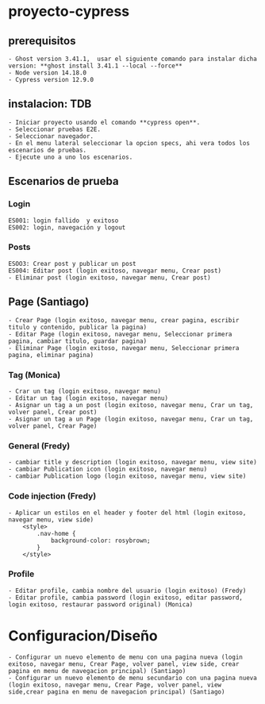 # proyecto-cypress

## prerequisitos

    - Ghost version 3.41.1,  usar el siguiente comando para instalar dicha version: **ghost install 3.41.1 --local --force**
    - Node version 14.18.0
    - Cypress version 12.9.0

## instalacion: TDB 

    - Iniciar proyecto usando el comando **cypress open**.
    - Seleccionar pruebas E2E.
    - Seleccionar navegador.
    - En el menu lateral seleccionar la opcion specs, ahi vera todos los escenarios de pruebas.
    - Ejecute uno a uno los escenarios.

## Escenarios de prueba

### Login
    ES001: login fallido  y exitoso 
    ES002: login, navegación y logout

### Posts
    ESOO3: Crear post y publicar un post
    ES004: Editar post (login exitoso, navegar menu, Crear post)
    - Eliminar post (login exitoso, navegar menu, Crear post)
   
## Page (Santiago) 
    - Crear Page (login exitoso, navegar menu, crear pagina, escribir titulo y contenido, publicar la pagina)
    - Editar Page (login exitoso, navegar menu, Seleccionar primera pagina, cambiar titulo, guardar pagina)
    - Eliminar Page (login exitoso, navegar menu, Seleccionar primera pagina, eliminar pagina)

### Tag (Monica)
    - Crar un tag (login exitoso, navegar menu)
    - Editar un tag (login exitoso, navegar menu)
    - Asignar un tag a un post (login exitoso, navegar menu, Crar un tag, volver panel, Crear post)
    - Asignar un tag a un Page (login exitoso, navegar menu, Crar un tag, volver panel, Crear Page)

### General (Fredy)
    - cambiar title y description (login exitoso, navegar menu, view site)
    - cambiar Publication icon (login exitoso, navegar menu)
    - cambiar Publication logo (login exitoso, navegar menu, view site)

### Code injection (Fredy)
    - Aplicar un estilos en el header y footer del html (login exitoso, navegar menu, view side)
        <style>
            .nav-home {
                background-color: rosybrown;
            }
        </style>

### Profile 
    - Editar profile, cambia nombre del usuario (login exitoso) (Fredy)
    - Editar profile, cambia password (login exitoso, editar password, login exitoso, restaurar password original) (Monica)

# Configuracion/Diseño 
    - Configurar un nuevo elemento de menu con una pagina nueva (login exitoso, navegar menu, Crear Page, volver panel, view side, crear pagina en menu de navegacion principal) (Santiago)
    - Configurar un nuevo elemento de menu secundario con una pagina nueva (login exitoso, navegar menu, Crear Page, volver panel, view side,crear pagina en menu de navegacion principal) (Santiago)

